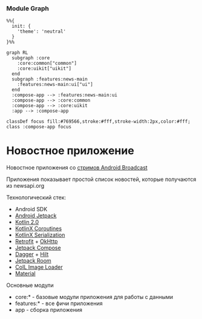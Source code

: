 ### Module Graph

```mermaid
%%{
  init: {
    'theme': 'neutral'
  }
}%%

graph RL
  subgraph :core
    :core:common["common"]
    :core:uikit["uikit"]
  end
  subgraph :features:news-main
    :features:news-main:ui["ui"]
  end
  :compose-app --> :features:news-main:ui
  :compose-app --> :core:common
  :compose-app --> :core:uikit
  :app --> :compose-app

classDef focus fill:#769566,stroke:#fff,stroke-width:2px,color:#fff;
class :compose-app focus
```
# Новостное приложение

Новостное приложения со [стримов Android Broadcast](https://www.youtube.com/playlist?list=PL0SwNXKJbuNmIqMPiBnXkmfugSjWePAmx)

Приложения показывает простой список новостей, которые получаются из newsapi.org

Технологический стек:
- Android SDK
- [Android Jetpack](https://developer.android.com/jetpack)
- [Kotlin 2.0](https://kotlinlang.org/docs/whatsnew20.html)
- [KotlinX Coroutines](https://github.com/Kotlin/kotlinx.coroutines)
- [KotlinX Serialization](https://github.com/Kotlin/kotlinx.serialization)
- [Retrofit](https://square.github.io/retrofit/) + [OkHttp](https://square.github.io/okhttp/)
- [Jetpack Compose](https://developer.android.com/develop/ui/compose)
- [Dagger](https://dagger.dev) + [Hilt](https://dagger.dev/hilt/)
- [Jetpack Room](https://developer.android.com/jetpack/androidx/releases/room)
- [CoIL Image Loader](https://coil-kt.github.io/coil/)
- [Material](https://github.com/material-components/material-components-android)

Основные модули
- core:* - базовые модули приложения для работы с данными
- features:* - все фичи приложения
- app - сборка приложения